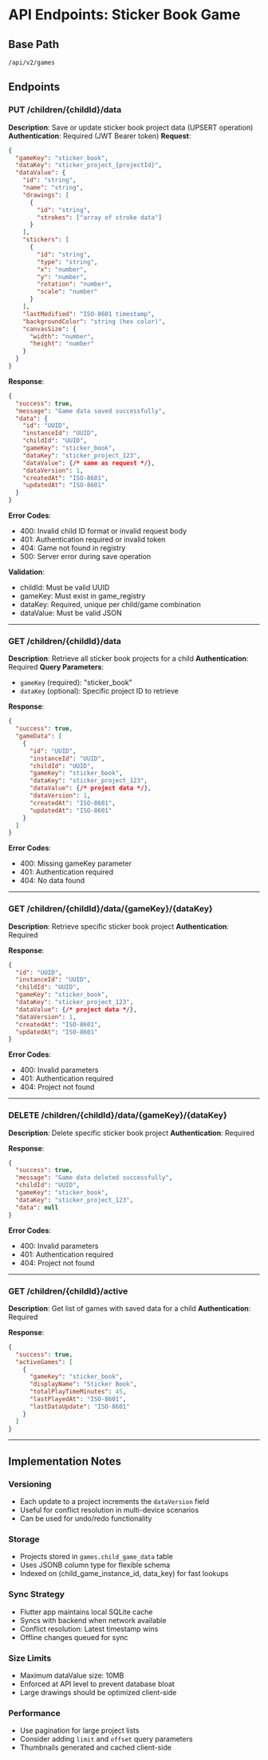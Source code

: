 # API Endpoints: Sticker Book Game

## Base Path
`/api/v2/games`

## Endpoints

### PUT /children/{childId}/data
**Description**: Save or update sticker book project data (UPSERT operation)
**Authentication**: Required (JWT Bearer token)
**Request**:
```json
{
  "gameKey": "sticker_book",
  "dataKey": "sticker_project_{projectId}",
  "dataValue": {
    "id": "string",
    "name": "string",
    "drawings": [
      {
        "id": "string",
        "strokes": ["array of stroke data"]
      }
    ],
    "stickers": [
      {
        "id": "string",
        "type": "string",
        "x": "number",
        "y": "number",
        "rotation": "number",
        "scale": "number"
      }
    ],
    "lastModified": "ISO-8601 timestamp",
    "backgroundColor": "string (hex color)",
    "canvasSize": {
      "width": "number",
      "height": "number"
    }
  }
}
```

**Response**:
```json
{
  "success": true,
  "message": "Game data saved successfully",
  "data": {
    "id": "UUID",
    "instanceId": "UUID",
    "childId": "UUID",
    "gameKey": "sticker_book",
    "dataKey": "sticker_project_123",
    "dataValue": {/* same as request */},
    "dataVersion": 1,
    "createdAt": "ISO-8601",
    "updatedAt": "ISO-8601"
  }
}
```

**Error Codes**:
- 400: Invalid child ID format or invalid request body
- 401: Authentication required or invalid token
- 404: Game not found in registry
- 500: Server error during save operation

**Validation**:
- childId: Must be valid UUID
- gameKey: Must exist in game_registry
- dataKey: Required, unique per child/game combination
- dataValue: Must be valid JSON

---

### GET /children/{childId}/data
**Description**: Retrieve all sticker book projects for a child
**Authentication**: Required
**Query Parameters**:
- `gameKey` (required): "sticker_book"
- `dataKey` (optional): Specific project ID to retrieve

**Response**:
```json
{
  "success": true,
  "gameData": [
    {
      "id": "UUID",
      "instanceId": "UUID",
      "childId": "UUID",
      "gameKey": "sticker_book",
      "dataKey": "sticker_project_123",
      "dataValue": {/* project data */},
      "dataVersion": 1,
      "createdAt": "ISO-8601",
      "updatedAt": "ISO-8601"
    }
  ]
}
```

**Error Codes**:
- 400: Missing gameKey parameter
- 401: Authentication required
- 404: No data found

---

### GET /children/{childId}/data/{gameKey}/{dataKey}
**Description**: Retrieve specific sticker book project
**Authentication**: Required

**Response**:
```json
{
  "id": "UUID",
  "instanceId": "UUID",
  "childId": "UUID",
  "gameKey": "sticker_book",
  "dataKey": "sticker_project_123",
  "dataValue": {/* project data */},
  "dataVersion": 1,
  "createdAt": "ISO-8601",
  "updatedAt": "ISO-8601"
}
```

**Error Codes**:
- 400: Invalid parameters
- 401: Authentication required
- 404: Project not found

---

### DELETE /children/{childId}/data/{gameKey}/{dataKey}
**Description**: Delete specific sticker book project
**Authentication**: Required

**Response**:
```json
{
  "success": true,
  "message": "Game data deleted successfully",
  "childId": "UUID",
  "gameKey": "sticker_book",
  "dataKey": "sticker_project_123",
  "data": null
}
```

**Error Codes**:
- 400: Invalid parameters
- 401: Authentication required
- 404: Project not found

---

### GET /children/{childId}/active
**Description**: Get list of games with saved data for a child
**Authentication**: Required

**Response**:
```json
{
  "success": true,
  "activeGames": [
    {
      "gameKey": "sticker_book",
      "displayName": "Sticker Book",
      "totalPlayTimeMinutes": 45,
      "lastPlayedAt": "ISO-8601",
      "lastDataUpdate": "ISO-8601"
    }
  ]
}
```

---

## Implementation Notes

### Versioning
- Each update to a project increments the `dataVersion` field
- Useful for conflict resolution in multi-device scenarios
- Can be used for undo/redo functionality

### Storage
- Projects stored in `games.child_game_data` table
- Uses JSONB column type for flexible schema
- Indexed on (child_game_instance_id, data_key) for fast lookups

### Sync Strategy
- Flutter app maintains local SQLite cache
- Syncs with backend when network available
- Conflict resolution: Latest timestamp wins
- Offline changes queued for sync

### Size Limits
- Maximum dataValue size: 10MB
- Enforced at API level to prevent database bloat
- Large drawings should be optimized client-side

### Performance
- Use pagination for large project lists
- Consider adding `limit` and `offset` query parameters
- Thumbnails generated and cached client-side
